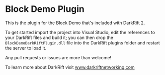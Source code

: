 # Block Demo Plugin
This is the plugin for the Block Demo that's included with DarkRift 2.

To get started import the project into Visual Studio, edit the references to your DarkRift files and build it; you can then drop the `BlockDemoDarkRiftPlugin.dll` file into the DarkRift plugins folder and restart the server to load it.

Any pull requests or issues are more than welcome!

To learn more about DarkRift visit www.darkriftnetworking.com
